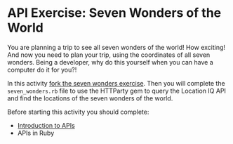 # API Exercise: Seven Wonders of the World

You are planning a trip to see all seven wonders of the world! How exciting! And now you need to plan your trip, using the coordinates of all seven wonders. Being a developer, why do this yourself when you can have a computer do it for you?!  

In this activity [fork the seven wonders exercise](https://github.com/Ada-C14/api-exercise-seven-wonders).  Then you will complete the `seven_wonders.rb` file to use the HTTParty gem to query the Location IQ API and find the locations of the seven wonders of the world.

Before starting this activity you should complete:

* [Introduction to APIs](./intro-to-apis.md)
* APIs in Ruby

